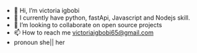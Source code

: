 - 👋 Hi, I’m victoria igbobi
- 🌱 I currently have python, fastApi, Javascript and Nodejs skill.
- 💞️ I’m looking to collaborate on open source projects 
- 📫 How to reach me victoriaigbobi65@gmail.com
- pronoun she|| her

<!---
victoria-igbobi65/victoria-igbobi65 is a ✨ special ✨ repository because its `README.md` (this file) appears on your GitHub profile.
You can click the Preview link to take a look at your changes.
--->
